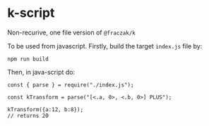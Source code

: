 # k-script
Non-recurive, one file version of `@fraczak/k`

To be used from javascript. Firstly, build the target `index.js` file by:

    npm run build

Then, in java-script do:

    const { parse } = require("./index.js");
    
    const kTransform = parse("[<.a, 0>, <.b, 0>] PLUS");
    
    kTransform({a:12, b:8});
    // returns 20

